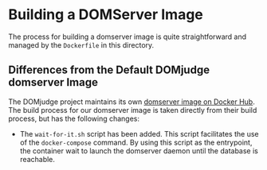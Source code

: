 # Building a DOMServer Image

The process for building a domserver image is quite straightforward and managed by the `Dockerfile`
in this directory.

## Differences from the Default DOMjudge domserver Image

The DOMjudge project maintains its own
[domserver image on Docker Hub](https://hub.docker.com/r/domjudge/domserver/). The build process for
our domserver image is taken directly from their build process, but has the following changes:

*   The `wait-for-it.sh` script has been added. This script facilitates the use of the
    `docker-compose` command. By using this script as the entrypoint, the container wait to launch
    the domserver daemon until the database is reachable.

